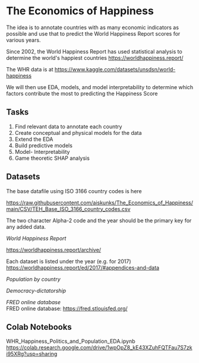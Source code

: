 # The Economics of Happiness

The idea is to annotate countries with as many economic indicators as possible and use that to predict the World Happiness Report scores for various years.

Since 2002, the World Happiness Report has used statistical analysis to determine the world's happiest countries https://worldhappiness.report/

The WHR data is at https://www.kaggle.com/datasets/unsdsn/world-happiness

We will then use EDA, models, and model interpretability to determine which factors contribute the most to predicting the Happiness Score

## Tasks

1. Find relevant data to annotate each country  
2. Create conceptual and physical models for the data  
3. Extend the EDA  
4. Build predictive models  
5. Model- Interpretability
6. Game theoretic SHAP analysis  

## Datasets
 
 The base datafile using ISO 3166 country codes is here
 
 https://raw.githubusercontent.com/aiskunks/The_Economics_of_Happiness/main/CSV/TEH_Base_ISO_3166_country_codes.csv
 
 The two character Alpha-2 code and the year should be the primary key for any added data.
 
 
*World Happiness Report*   

https://worldhappiness.report/archive/

Each dataset is listed under the year (e.g. for 2017)
https://worldhappiness.report/ed/2017/#appendices-and-data



*Population by country*   

*Democracy-dictatorship*  

*FRED online database*  
FRED online database: https://fred.stlouisfed.org/

## Colab Notebooks

WHR_Happiness_Politics_and_Population_EDA.ipynb  https://colab.research.google.com/drive/1wpOpZ8_kE43XZuhFQTFau7S7zki95XRg?usp=sharing

